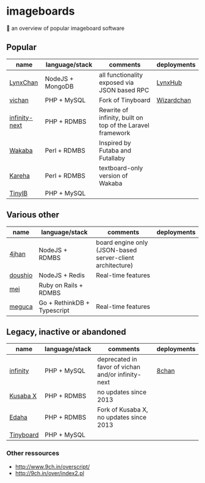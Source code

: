 # imageboards
:ramen: an overview of popular imageboard software

## Popular

name | language/stack | comments | deployments
-----| -------------- | ------ | --------
[LynxChan](https://gitgud.io/LynxChan/LynxChan ) | NodeJS + MongoDB | all functionality exposed via JSON based RPC | [LynxHub](http://lynxhub.com/)
[vichan](https://github.com/vichan-devel/vichan/) | PHP + MySQL | Fork of Tinyboard | [Wizardchan](https://wizchan.org/)
[infinity-next](https://github.com/infinity-next/infinity-next) | PHP + RDMBS | Rewrite of infinity, built on top of the Laravel framework |
[Wakaba](http://wakaba.c3.cx/s/web/wakaba_kareha) | Perl + RDMBS |  Inspired by Futaba and Futallaby |
[Kareha](http://wakaba.c3.cx/s/web/wakaba_kareha) | Perl + RDMBS | textboard-only version of Wakaba |
[TinyIB](https://github.com/tslocum/TinyIB) | PHP + MySQL |  | 

## Various other
name | language/stack | comments | deployments
-----| -------------- | ------ | --------
[4jhan](https://github.com/phikal/4jhan-server) | NodeJS + RDMBS | board engine only (JSON-based server-client architecture) |
[doushio](https://github.com/lalcmellkmal/doushio) | NodeJS + Redis |  Real-time features |
[mei](https://github.com/lulalala/mei) | Ruby on Rails + RDMBS | |  
[meguca](https://github.com/bakape/meguca) | Go + RethinkDB + Typescript |  Real-time features |

## Legacy, inactive or abandoned

name | language/stack | comments | deployments
-----| -------------- | ------ | --------
[infinity](https://github.com/ctrlcctrlv/infinity) | PHP + MySQL |  deprecated in favor of vichan and/or infinity-next | [8chan](http://8ch.net)
[Kusaba X](http://kusabax.cultnet.net/) | PHP + RDMBS |  no updates since 2013 |
[Edaha](https://github.com/Edaha/Edaha) | PHP + RDMBS |  Fork of Kusaba X, no updates since 2013 |
[Tinyboard](https://github.com/savetheinternet/Tinyboard) | PHP + MySQL | | 

### Other ressources
* http://www.9ch.in/overscript/
* http://9ch.in/over/index2.pl
